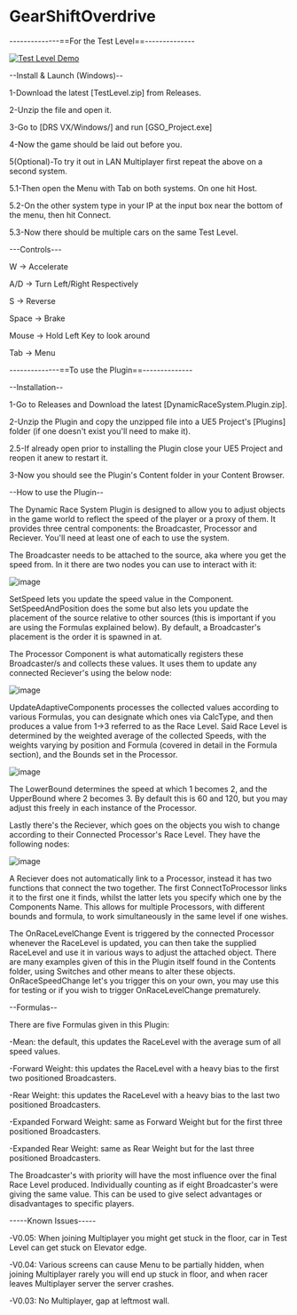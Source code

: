# GearShiftOverdrive

--------------==For the Test Level==--------------

[![Test Level Demo](https://img.youtube.com/vi/1WnSBZAP0M4/0.jpg)](https://www.youtube.com/watch?1WnSBZAP0M4)

--Install & Launch (Windows)--

1-Download the latest [TestLevel.zip] from Releases.

2-Unzip the file and open it.

3-Go to [DRS VX/Windows/] and run [GSO_Project.exe]

4-Now the game should be laid out before you.

5(Optional)-To try it out in LAN Multiplayer first repeat the above on a second system.

5.1-Then open the Menu with Tab on both systems. On one hit Host.

5.2-On the other system type in your IP at the input box near the bottom of the menu, then hit Connect.

5.3-Now there should be multiple cars on the same Test Level.

---Controls---

W -> Accelerate

A/D -> Turn Left/Right Respectively

S -> Reverse

Space -> Brake

Mouse -> Hold Left Key to look around

Tab -> Menu

--------------==To use the Plugin==--------------

--Installation--

1-Go to Releases and Download the latest [DynamicRaceSystem.Plugin.zip].

2-Unzip the Plugin and copy the unzipped file into a UE5 Project's [Plugins] folder (if one doesn't exist you'll need to make it).

2.5-If already open prior to installing the Plugin close your UE5 Project and reopen it anew to restart it.

3-Now you should see the Plugin's Content folder in your Content Browser.

--How to use the Plugin--

The Dynamic Race System Plugin is designed to allow you to adjust objects in the game world to reflect the speed of the player or a proxy of them. It provides three central components: the Broadcaster, Processor and Reciever. You'll need at least one of each to use the system.

The Broadcaster needs to be attached to the source, aka where you get the speed from. In it there are two nodes you can use to interact with it:

![image](https://github.com/user-attachments/assets/ff87fb80-52a2-47f6-bcd0-e4951806024a)

SetSpeed lets you update the speed value in the Component. SetSpeedAndPosition does the some but also lets you update the placement of the source relative to other sources (this is important if you are using the Formulas explained below).
By default, a Broadcaster's placement is the order it is spawned in at.

The Processor Component is what automatically registers these Broadcaster/s and collects these values. It uses them to update any connected Reciever's using the below node:

![image](https://github.com/user-attachments/assets/e1d7a87c-2d21-418f-a049-cf09f1e3193b)

UpdateAdaptiveComponents processes the collected values according to various Formulas, you can designate which ones via CalcType, and then produces a value from 1->3 referred to as the Race Level. Said Race Level is determined by the weighted average of the collected Speeds, with the weights varying by position and Formula (covered in detail in the Formula section), and the Bounds set in the Processor.

![image](https://github.com/user-attachments/assets/03d71d0f-78df-44f2-b4b7-91e9cbbcc44d)

The LowerBound determines the speed at which 1 becomes 2, and the UpperBound where 2 becomes 3. By default this is 60 and 120, but you may adjust this freely in each instance of the Processor.

Lastly there's the Reciever, which goes on the objects you wish to change according to their Connected Processor's Race Level. They have the following nodes:

![image](https://github.com/user-attachments/assets/a28739c0-ec30-4198-9f68-36adcb1f929a)

A Reciever does not automatically link to a Processor, instead it has two functions that connect the two together. The first ConnectToProcessor links it to the first one it finds, whilst the latter lets you specify which one by the Components Name.
This allows for multiple Processors, with different bounds and formula, to work simultaneously in the same level if one wishes.

The OnRaceLevelChange Event is triggered by the connected Processor whenever the RaceLevel is updated, you can then take the supplied RaceLevel and use it in various ways to adjust the attached object.
There are many examples given of this in the Plugin itself found in the Contents folder, using Switches and other means to alter these objects. OnRaceSpeedChange let's you trigger this on your own, you may use this for testing or if you wish to trigger OnRaceLevelChange prematurely.

--Formulas--

There are five Formulas given in this Plugin:

-Mean: the default, this updates the RaceLevel with the average sum of all speed values.

-Forward Weight: this updates the RaceLevel with a heavy bias to the first two positioned Broadcasters.

-Rear Weight: this updates the RaceLevel with a heavy bias to the last two positioned Broadcasters.

-Expanded Forward Weight: same as Forward Weight but for the first three positioned Broadcasters.

-Expanded Rear Weight: same as Rear Weight but for the last three positioned Broadcasters.

The Broadcaster's with priority will have the most influence over the final Race Level produced. Individually counting as if eight Broadcaster's were giving the same value. This can be used to give select advantages or disadvantages to specific players.

-----Known Issues-----

-V0.05: When joining Multiplayer you might get stuck in the floor, car in Test Level can get stuck on Elevator edge.

-V0.04: Various screens can cause Menu to be partially hidden, when joining Multiplayer rarely you will end up stuck in floor, and when racer leaves Multiplayer server the server crashes.

-V0.03: No Multiplayer, gap at leftmost wall.


